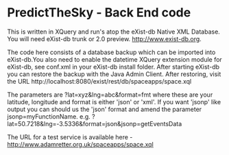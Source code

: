 PredictTheSky - Back End code
=============================

This is written in XQuery and run's atop the eXist-db Native XML Database. You will need eXist-db trunk or 2.0 preview. http://www.exist-db.org.

The code here consists of a database backup which can be imported into eXist-db.You also need to enable the datetime XQuery extension module for eXist-db, see conf.xml in your eXist-db install folder. After starting eXist-db you can restore the backup with the Java Admin Client. After restoring, visit the URL http://localhost:8080/exist/rest/db/spaceapps/space.xql

The parameters are ?lat=xyz&lng=abc&format=fmt where these are your latitude, longitude and format is either 'json' or 'xml'.
If you want 'jsonp' like output you can should us the 'json' format and amend the parameter jsonp=myFunctionName. e.g. ?lat=50.7218&lng=-3.5336&format=json&jsonp=getEventsData

The URL for a test service is available here - http://www.adamretter.org.uk/spaceapps/space.xql
